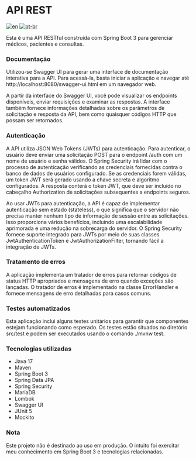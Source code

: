 # API REST

[![en](https://img.shields.io/badge/lang-en-red.svg)](https://github.com/douglasdotv/api-rest/blob/main/README.md)
[![pt-br](https://img.shields.io/badge/lang-pt--br-green.svg)](https://github.com/douglasdotv/api-rest/blob/main/README.pt-br.md)

Esta é uma API RESTful construída com Spring Boot 3 para gerenciar médicos, pacientes e consultas.

### Documentação
Utilizou-se Swagger UI para gerar uma interface de documentação interativa para a API. Para acessá-la, basta iniciar a aplicação e navegar até http://localhost:8080/swagger-ui.html em um navegador web.

A partir da interface do Swagger UI, você pode visualizar os endpoints disponíveis, enviar requisições e examinar as respostas. A interface também fornece informações detalhadas sobre os parâmetros de solicitação e resposta da API, bem como quaisquer códigos HTTP que possam ser retornados.

### Autenticação
A API utiliza JSON Web Tokens (JWTs) para autenticação. Para autenticar, o usuário deve enviar uma solicitação POST para o endpoint /auth com um nome de usuário e senha válidos. O Spring Security irá lidar com o processo de autenticação verificando as credenciais fornecidas contra o banco de dados de usuários configurado. Se as credenciais forem válidas, um token JWT será gerado usando a chave secreta e algoritmo configurados. A resposta conterá o token JWT, que deve ser incluído no cabeçalho Authorization de solicitações subsequentes a endpoints seguros.

Ao usar JWTs para autenticação, a API é capaz de implementar autenticação sem estado (stateless), o que significa que o servidor não precisa manter nenhum tipo de informação de sessão entre as solicitações. Isso proporciona vários benefícios, incluindo uma escalabilidade aprimorada e uma redução na sobrecarga do servidor. O Spring Security fornece suporte integrado para JWTs por meio de suas classes JwtAuthenticationToken e JwtAuthorizationFilter, tornando fácil a integração de JWTs.

### Tratamento de erros
A aplicação implementa um tratador de erros para retornar códigos de status HTTP apropriados e mensagens de erro quando exceções são lançadas. O tratador de erros é implementado na classe ErrorHandler e fornece mensagens de erro detalhadas para casos comuns.

### Testes automatizados
Esta aplicação inclui alguns testes unitários para garantir que componentes estejam funcionando como esperado. Os testes estão situados no diretório src/test e podem ser executados usando o comando ./mvnw test.

### Tecnologias utilizadas
* Java 17
* Maven
* Spring Boot 3
* Spring Data JPA
* Spring Security
* MariaDB
* Lombok
* Swagger UI
* JUnit 5
* Mockito

### Nota
Este projeto não é destinado ao uso em produção. O intuito foi exercitar meu conhecimento em Spring Boot 3 e tecnologias relacionadas.